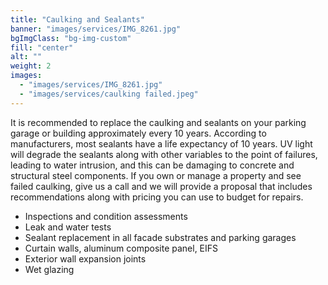 ```yaml
---
title: "Caulking and Sealants"
banner: "images/services/IMG_8261.jpg"
bgImgClass: "bg-img-custom"
fill: "center"
alt: ""
weight: 2
images:
  - "images/services/IMG_8261.jpg"
  - "images/services/caulking failed.jpeg"
---
```


It is recommended to replace the caulking and sealants on your parking garage or building approximately every 10 years. According to manufacturers, most sealants have a life expectancy of 10 years. UV light will degrade the sealants along with other variables to the point of failures, leading to water intrusion, and this can be damaging to concrete and structural steel components. If you own or manage a property and see failed caulking, give us a call and we will provide a proposal that includes recommendations along with pricing you can use to budget for repairs.

- Inspections and condition assessments
- Leak and water tests
- Sealant replacement in all facade substrates and parking garages
- Curtain walls, aluminum composite panel, EIFS
- Exterior wall expansion joints
- Wet glazing
